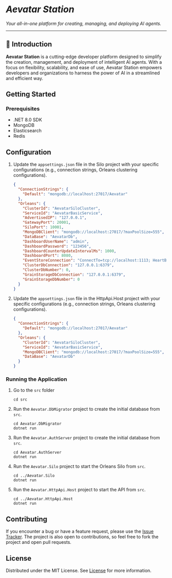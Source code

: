 # *Aevatar Station*

*Your all-in-one platform for creating, managing, and deploying AI agents.*

---
## 🚀 **Introduction**

**Aevatar Station** is a cutting-edge developer platform designed to simplify the creation, management, and deployment of intelligent AI agents. With a focus on flexibility, scalability, and ease of use, Aevatar Station empowers developers and organizations to harness the power of AI in a streamlined and efficient way.

## Getting Started

### Prerequisites

- .NET 8.0 SDK
- MongoDB
- Elasticsearch
- Redis

## Configuration

1. Update the `appsettings.json` file in the Silo project with your specific configurations (e.g., connection strings, Orleans clustering configurations).

    ```json
    {
      "ConnectionStrings": {
        "Default": "mongodb://localhost:27017/Aevatar"
      },
      "Orleans": {
        "ClusterId": "AevatarSiloCluster",
        "ServiceId": "AevatarBasicService",
        "AdvertisedIP": "127.0.0.1",
        "GatewayPort": 20001,
        "SiloPort": 10001,
        "MongoDBClient": "mongodb://localhost:27017/?maxPoolSize=555",
        "DataBase": "AevatarDb",
        "DashboardUserName": "admin",
        "DashboardPassword": "123456",
        "DashboardCounterUpdateIntervalMs": 1000,
        "DashboardPort": 8080,
        "EventStoreConnection": "ConnectTo=tcp://localhost:1113; HeartBeatTimeout=500",
        "ClusterDbConnection": "127.0.0.1:6379",
        "ClusterDbNumber": 0,
        "GrainStorageDbConnection": "127.0.0.1:6379",
        "GrainStorageDbNumber": 0
      }
    }
    ```

2. Update the `appsettings.json` file in the HttpApi.Host project with your specific configurations (e.g., connection strings, Orleans clustering configurations).

    ```json
    {
      "ConnectionStrings": {
        "Default": "mongodb://localhost:27017/Aevatar"
      },
      "Orleans": {
        "ClusterId": "AevatarSiloCluster",
        "ServiceId": "AevatarBasicService",
        "MongoDBClient": "mongodb://localhost:27017/?maxPoolSize=555",
        "DataBase": "AevatarDb"
      }
    }
    ```

### Running the Application

1. Go to the `src` folder
    ```shell
    cd src
    ```
2. Run the `Aevatar.DbMigrator` project to create the initial database from `src`.
    ```shell
    cd Aevatar.DbMigrator
    dotnet run
    ```
3. Run the `Aevatar.AuthServer` project to create the initial database from `src`.
    ```shell
    cd Aevatar.AuthServer
    dotnet run
    ```
4. Run the `Aevatar.Silo` project to start the Orleans Silo from `src`.
    ```shell
    cd ../Aevatar.Silo
    dotnet run
    ```
5. Run the `Aevatar.HttpApi.Host` project to start the API from `src`.
    ```shell
    cd ../Aevatar.HttpApi.Host
    dotnet run
    ```
## Contributing

If you encounter a bug or have a feature request, please use the [Issue Tracker](https://github.com/AISmartProject/aevatar-station/issues/new). The project is also open to contributions, so feel free to fork the project and open pull requests.

## License

Distributed under the MIT License. See [License](LICENSE) for more information.